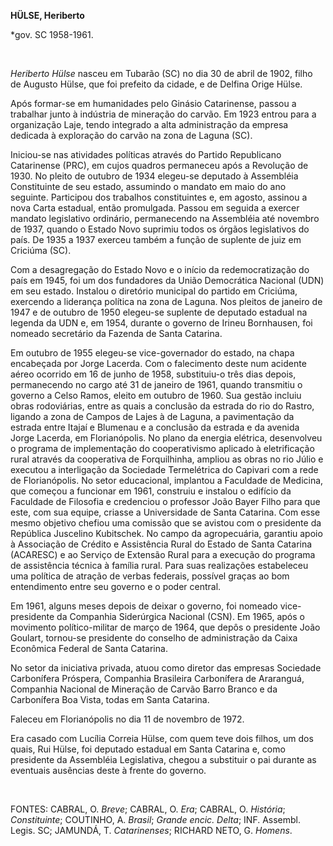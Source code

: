 **HÜLSE, Heriberto**

\*gov. SC 1958-1961.

 

*Heriberto Hülse* nasceu em Tubarão (SC) no dia 30 de abril de 1902,
filho de Augusto Hülse, que foi prefeito da cidade, e de Delfina Orige
Hülse.

Após formar-se em humanidades pelo Ginásio Catarinense, passou a
trabalhar junto à indústria de mineração do carvão. Em 1923 entrou para
a organização Laje, tendo integrado a alta administração da empresa
dedicada à exploração do carvão na zona de Laguna (SC).

Iniciou-se nas atividades políticas através do Partido Republicano
Catarinense (PRC), em cujos quadros permaneceu após a Revolução de 1930.
No pleito de outubro de 1934 elegeu-se deputado à Assembléia
Constituinte de seu estado, assumindo o mandato em maio do ano seguinte.
Participou dos trabalhos constituintes e, em agosto, assinou a nova
Carta estadual, então promulgada. Passou em seguida a exercer mandato
legislativo ordinário, permanecendo na Assembléia até novembro de 1937,
quando o Estado Novo suprimiu todos os órgãos legislativos do país. De
1935 a 1937 exerceu também a função de suplente de juiz em Criciúma
(SC).

Com a desagregação do Estado Novo e o início da redemocratização do país
em 1945, foi um dos fundadores da União Democrática Nacional (UDN) em
seu estado. Instalou o diretório municipal do partido em Criciúma,
exercendo a liderança política na zona de Laguna. Nos pleitos de janeiro
de 1947 e de outubro de 1950 elegeu-se suplente de deputado estadual na
legenda da UDN e, em 1954, durante o governo de Irineu Bornhausen, foi
nomeado secretário da Fazenda de Santa Catarina.

Em outubro de 1955 elegeu-se vice-governador do estado, na chapa
encabeçada por Jorge Lacerda. Com o falecimento deste num acidente aéreo
ocorrido em 16 de junho de 1958, substituiu-o três dias depois,
permanecendo no cargo até 31 de janeiro de 1961, quando transmitiu o
governo a Celso Ramos, eleito em outubro de 1960. Sua gestão incluiu
obras rodoviárias, entre as quais a conclusão da estrada do rio do
Rastro, ligando a zona de Campos de Lajes à de Laguna, a pavimentação da
estrada entre Itajaí e Blumenau e a conclusão da estrada e da avenida
Jorge Lacerda, em Florianópolis. No plano da energia elétrica,
desenvolveu o programa de implementação do cooperativismo aplicado à
eletrificação rural através da cooperativa de Forquilhinha, ampliou as
obras no rio Júlio e executou a interligação da Sociedade Termelétrica
do Capivari com a rede de Florianópolis. No setor educacional, implantou
a Faculdade de Medicina, que começou a funcionar em 1961, construiu e
instalou o edifício da Faculdade de Filosofia e credenciou o professor
João Bayer Filho para que este, com sua equipe, criasse a Universidade
de Santa Catarina. Com esse mesmo objetivo chefiou uma comissão que se
avistou com o presidente da República Juscelino Kubitschek. No campo da
agropecuária, garantiu apoio à Associação de Crédito e Assistência Rural
do Estado de Santa Catarina (ACARESC) e ao Serviço de Extensão Rural
para a execução do programa de assistência técnica à família rural. Para
suas realizações estabeleceu uma política de atração de verbas federais,
possível graças ao bom entendimento entre seu governo e o poder central.

Em 1961, alguns meses depois de deixar o governo, foi nomeado
vice-presidente da Companhia Siderúrgica Nacional (CSN). Em 1965, após o
movimento político-militar de março de 1964, que depôs o presidente João
Goulart, tornou-se presidente do conselho de administração da Caixa
Econômica Federal de Santa Catarina.

No setor da iniciativa privada, atuou como diretor das empresas
Sociedade Carbonífera Próspera, Companhia Brasileira Carbonífera de
Araranguá, Companhia Nacional de Mineração de Carvão Barro Branco e da
Carbonífera Boa Vista, todas em Santa Catarina.

Faleceu em Florianópolis no dia 11 de novembro de 1972.

Era casado com Lucília Correia Hülse, com quem teve dois filhos, um dos
quais, Rui Hülse, foi deputado estadual em Santa Catarina e, como
presidente da Assembléia Legislativa, chegou a substituir o pai durante
as eventuais ausências deste à frente do governo.

 

FONTES: CABRAL, O. *Breve*; CABRAL, O. *Era*; CABRAL, O. *História*;
*Constituinte*; COUTINHO, A. *Brasil*; *Grande encic. Delta*; INF.
Assembl. Legis. SC; JAMUNDÁ, T. *Catarinenses*; RICHARD NETO, G.
*Homens*.

 
